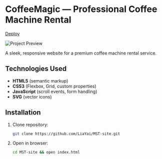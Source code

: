 # CoffeeMagic — Professional Coffee Machine Rental

[Deploy](https://liayai.github.io/MST-site/)

![Project Preview](assets/images/preview.png)

A sleek, responsive website for a premium coffee machine rental service.

## Technologies Used

- **HTML5** (semantic markup)
- **CSS3** (Flexbox, Grid, custom properties)
- **JavaScript** (scroll events, form handling)
- **SVG** (vector icons)

## Installation

1. Clone repository:
   ```bash
   git clone https://github.com/LiaYai/MST-site.git

   ```
2. Open in browser:
    ```bash
    cd MST-site && open index.html

    ```